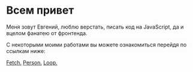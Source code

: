# Всем привет  
<p align='left'>Меня зовут Евгений, люблю верстать, писать код на JavaScript, да и вцелом фанатею от фронтенда.</p>
<p align='left'>С некоторыми моими работами вы можете ознакомиться перейдя по ссылкам ниже:</p>
<a href='https://eshebunin.github.io/Fetch/'><u>Fetch</u>.</a>
<a href='https://eshebunin.github.io/Person/'><u>Person</u>.</a>
<a href='https://eshebunin.github.io/Loop/'><u>Loop</u>.</a>
